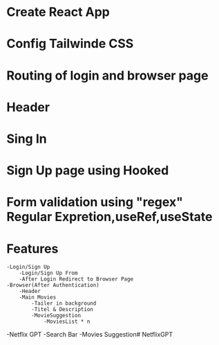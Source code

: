 

# Create React App
# Config Tailwinde CSS
# Routing of login and browser page
# Header
# Sing In 
# Sign Up page using Hooked 
# Form validation using "regex" Regular Expretion,useRef,useState


# Features
    -Login/Sign Up
        -Login/Sign Up From
        -After Login Redirect to Browser Page
    -Browser(After Authentication)
        -Header
        -Main Movies
            -Tailer in background
            -Titel & Description
            -MovieSuggestion
                -MoviesList * n


-Netflix GPT
    -Search Bar
    -Movies Suggestion# NetflixGPT
